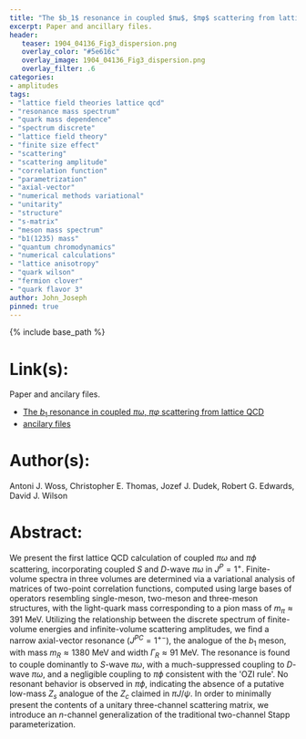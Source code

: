 ```yaml
---
title: "The $b_1$ resonance in coupled $πω$, $πφ$ scattering from lattice QCD"
excerpt: Paper and ancillary files.
header:
   teaser: 1904_04136_Fig3_dispersion.png
   overlay_color: "#5e616c"
   overlay_image: 1904_04136_Fig3_dispersion.png
   overlay_filter: .6
categories:
- amplitudes
tags:
- "lattice field theories lattice qcd"
- "resonance mass spectrum"
- "quark mass dependence"
- "spectrum discrete"
- "lattice field theory"
- "finite size effect"
- "scattering"
- "scattering amplitude"
- "correlation function"
- "parametrization"
- "axial-vector"
- "numerical methods variational"
- "unitarity"
- "structure"
- "s-matrix"
- "meson mass spectrum"
- "b1(1235) mass"
- "quantum chromodynamics"
- "numerical calculations"
- "lattice anisotropy"
- "quark wilson"
- "fermion clover"
- "quark flavor 3"
author: John_Joseph
pinned: true
---
```

{% include base_path %}

# Link(s):
Paper and ancilary files.
  * [The $b_1$ resonance in coupled $πω$, $πφ$ scattering from lattice QCD](https://arxiv.org/abs/1904.04136)
  * [ancilary files](https://arxiv.org/src/1904.04136/anc)

# Author(s):
Antoni J. Woss, Christopher E. Thomas, Jozef J. Dudek, Robert G. Edwards, David J. Wilson

# Abstract:
We present the first lattice QCD calculation of coupled $\pi\omega$ and $\pi\phi$ scattering, incorporating coupled $S$ and $D$-wave $\pi\omega$ in $J^P=1^+$. Finite-volume spectra in three volumes are determined via a variational analysis of matrices of two-point correlation functions, computed using large bases of operators resembling single-meson, two-meson and three-meson structures, with the light-quark mass corresponding to a pion mass of $m_\pi \approx 391$ MeV. Utilizing the relationship between the discrete spectrum of finite-volume energies and infinite-volume scattering amplitudes, we find a narrow axial-vector resonance ($J^{PC}=1^{+-}$), the analogue of the $b_1$ meson, with mass $m_{R}\approx1380$ MeV and width $\Gamma_{R}\approx 91$ MeV. The resonance is found to couple dominantly to $S$-wave $\pi\omega$, with a much-suppressed coupling to $D$-wave $\pi\omega$, and a negligible coupling to $\pi\phi$ consistent with the 'OZI rule'. No resonant behavior is observed in $\pi\phi$, indicating the absence of a putative low-mass $Z_s$ analogue of the $Z_c$ claimed in $\pi J/\psi$. In order to minimally present the contents of a unitary three-channel scattering matrix, we introduce an $n$-channel generalization of the traditional two-channel Stapp parameterization.